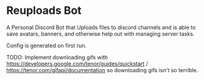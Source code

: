 # Reuploads Bot

A Personal Discord Bot that Uploads files to discord channels and is able to save avatars, banners, and otherwise help out with managing server tasks.

Config is generated on first run.

TODO: Implement downloading gifs with https://developers.google.com/tenor/guides/quickstart / https://tenor.com/gifapi/documentation so downloading gifs isn't so terrible.